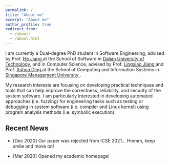 ```yaml
---
permalink: /
title: "About me"
excerpt: "About me"
author_profile: true
redirect_from: 
  - /about/
  - /about.html
---
```


I am currently a Dual-degree PhD student in Software Engineering, advised by Prof. [ He Jiang ](http://faculty.dlut.edu.cn/jianghe/en/index.htm) at the School of Software in [ Dalian University of Technology](http://en.dlut.edu.cn/), and in Computer Science, advised by Prof. [ Lingxiao Jiang ](http://www.mysmu.edu/faculty/lxjiang/) and Prof. [ Xuhua Ding ](http://www.mysmu.edu/faculty/xhding/) at the School of Computing and Information Systems in [ Singapore Management University ](https://www.smu.edu.sg/). 


My research interests are focusing on developing practical techniques and tools that can help improve the correctness, reliability, and security of the system software. I am particularly interested in developing automated approaches (i.e. fuzzing) for engineering tasks such as testing or debugging in system software (i.e. compiler and Linux kernel) using program analysis methods (i.e. symbolic execution).


## Recent News

  * [Dec 2020] Our paper was rejected from ICSE 2021... Hmmm, keep smile and move on!

  * [Mar 2020] Opened my academic homepage! 


